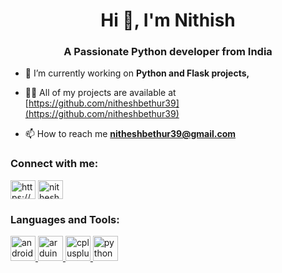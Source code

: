 <h1 align="center">Hi 👋, I'm Nithish</h1>
<h3 align="center">A Passionate Python developer from India</h3>

- 🔭 I’m currently working on **Python and Flask projects,**

- 👨‍💻 All of my projects are available at [https://github.com/nitheshbethur39](https://github.com/nitheshbethur39)

- 📫 How to reach me **nitheshbethur39@gmail.com**

<h3 align="left">Connect with me:</h3>
<p align="left">
<a href="https://linkedin.com/in/https://www.linkedin.com/in/nithish-bm-2aba74128/" target="blank"><img align="center" src="https://cdn.jsdelivr.net/npm/simple-icons@3.0.1/icons/linkedin.svg" alt="https://www.linkedin.com/in/nithish-bm-2aba74128/" height="30" width="40" /></a>
<a href="https://instagram.com/nithesh_bethur" target="blank"><img align="center" src="https://cdn.jsdelivr.net/npm/simple-icons@3.0.1/icons/instagram.svg" alt="nithesh_bethur" height="30" width="40" /></a>
</p>

<h3 align="left">Languages and Tools:</h3>
<p align="left"> <a href="https://developer.android.com" target="_blank"> <img src="https://devicons.github.io/devicon/devicon.git/icons/android/android-original-wordmark.svg" alt="android" width="40" height="40"/> </a> <a href="https://www.arduino.cc/" target="_blank"> <img src="https://cdn.worldvectorlogo.com/logos/arduino-1.svg" alt="arduino" width="40" height="40"/> </a> <a href="https://www.w3schools.com/cpp/" target="_blank"> <img src="https://devicons.github.io/devicon/devicon.git/icons/cplusplus/cplusplus-original.svg" alt="cplusplus" width="40" height="40"/> </a> <a href="https://www.python.org" target="_blank"> <img src="https://devicons.github.io/devicon/devicon.git/icons/python/python-original.svg" alt="python" width="40" height="40"/> </a> </p>


